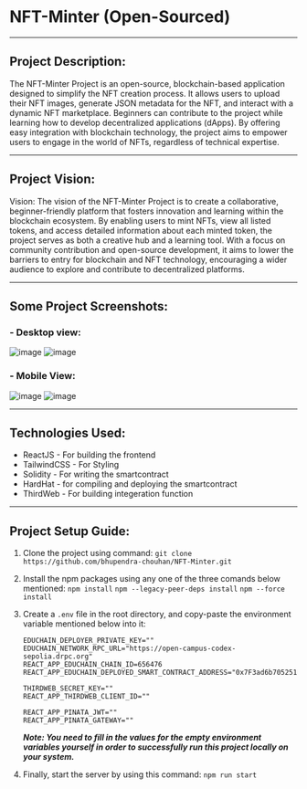 # NFT-Minter (Open-Sourced)

---
## Project Description: 
The NFT-Minter Project is an open-source, blockchain-based application designed to simplify the NFT creation process. It allows users to upload their NFT images, generate JSON metadata for the NFT, and interact with a dynamic NFT marketplace. Beginners can contribute to the project while learning how to develop decentralized applications (dApps). By offering easy integration with blockchain technology, the project aims to empower users to engage in the world of NFTs, regardless of technical expertise.

---
## Project Vision:
Vision:
The vision of the NFT-Minter Project is to create a collaborative, beginner-friendly platform that fosters innovation and learning within the blockchain ecosystem. By enabling users to mint NFTs, view all listed tokens, and access detailed information about each minted token, the project serves as both a creative hub and a learning tool. With a focus on community contribution and open-source development, it aims to lower the barriers to entry for blockchain and NFT technology, encouraging a wider audience to explore and contribute to decentralized platforms.

---
## Some Project Screenshots:
### - Desktop view:
![image](https://github.com/user-attachments/assets/59cd907d-7831-432a-9085-1d0959b735ad)
![image](https://github.com/user-attachments/assets/70d81651-6449-49df-9ae2-dbbad424ac1c)

### - Mobile View:
![image](https://github.com/user-attachments/assets/86674a63-c78c-4f11-ab81-3d159e55b7cf)
![image](https://github.com/user-attachments/assets/1120c36a-d9af-4e8f-8a38-a06b4945787c)

---
## Technologies Used:
- ReactJS - For building the frontend
- TailwindCSS - For Styling
- Solidity - For writing the smartcontract
- HardHat - for compiling and deploying the smartcontract
- ThirdWeb - For building integeration function 

---
## Project Setup Guide:

1. Clone the project using command: ```git clone https://github.com/bhupendra-chouhan/NFT-Minter.git```
2. Install the npm packages using any one of the three comands below mentioned: 
    ```npm install```
    ```npm --legacy-peer-deps install```
    ```npm --force install```
3. Create a ```.env``` file in the root directory, and copy-paste the environment variable mentioned below into it:
    ```
    EDUCHAIN_DEPLOYER_PRIVATE_KEY=""
    EDUCHAIN_NETWORK_RPC_URL="https://open-campus-codex-sepolia.drpc.org"
    REACT_APP_EDUCHAIN_CHAIN_ID=656476
    REACT_APP_EDUCHAIN_DEPLOYED_SMART_CONTRACT_ADDRESS="0x7F3ad6b705251D1EC4F3B10473AdA9Ed93753BAb"

    THIRDWEB_SECRET_KEY=""
    REACT_APP_THIRDWEB_CLIENT_ID=""

    REACT_APP_PINATA_JWT=""
    REACT_APP_PINATA_GATEWAY=""    
    ```

    ***Note: You need to fill in the values for the empty environment variables yourself in order to successfully run this project locally on your system.***

4. Finally, start the server by using this command: ```npm run start``` 
